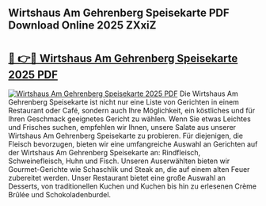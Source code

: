 ## Wirtshaus Am Gehrenberg Speisekarte PDF Download Online 2025 ZXxiZ

# <h2><a href="http://gcc5zsj.nevu.top/?p=Wirtshaus+Am+Gehrenberg+Speisekarte">🔗 👉🔴 Wirtshaus Am Gehrenberg Speisekarte 2025 PDF</a></h2>

[![Wirtshaus Am Gehrenberg Speisekarte 2025 PDF](https://i.imgur.com/dBaPXMq.png)](http://gcc5zsj.nevu.top/?p=Wirtshaus+Am+Gehrenberg+Speisekarte)
Die Wirtshaus Am Gehrenberg Speisekarte ist nicht nur eine Liste von Gerichten in einem Restaurant oder Café, sondern auch Ihre Möglichkeit, ein köstliches und für Ihren Geschmack geeignetes Gericht zu wählen. Wenn Sie etwas Leichtes und Frisches suchen, empfehlen wir Ihnen, unsere Salate aus unserer Wirtshaus Am Gehrenberg Speisekarte zu probieren. Für diejenigen, die Fleisch bevorzugen, bieten wir eine umfangreiche Auswahl an Gerichten auf der Wirtshaus Am Gehrenberg Speisekarte an: Rindfleisch, Schweinefleisch, Huhn und Fisch. Unseren Auserwählten bieten wir Gourmet-Gerichte wie Schaschlik und Steak an, die auf einem alten Feuer zubereitet werden. Unser Restaurant bietet eine große Auswahl an Desserts, von traditionellen Kuchen und Kuchen bis hin zu erlesenen Crème Brûlée und Schokoladenburdel.
